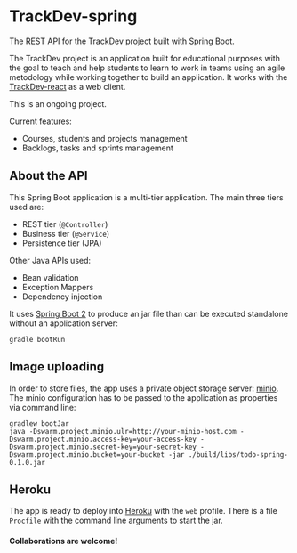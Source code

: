 # TrackDev-spring
The REST API for the TrackDev project built with Spring Boot.

The TrackDev project is an application built for educational purposes with the goal to teach and help students to learn to work in teams using an agile metodology while working together to build an application. It works with the [TrackDev-react](https://github.com/trackdevel/trackdev-react) as a web client.

This is an ongoing project.

Current features:
* Courses, students and projects management
* Backlogs, tasks and sprints management

## About the API

This Spring Boot application is a multi-tier application. The main three tiers used are:

* REST tier (```@Controller```)
* Business tier (```@Service```)
* Persistence tier (JPA)

Other Java APIs used:

* Bean validation
* Exception Mappers
* Dependency injection

It uses [Spring Boot 2](https://spring.io/projects/spring-boot) to produce an jar file than can be executed standalone without an application server:

```
gradle bootRun
```

## Image uploading

In order to store files, the app uses a private object storage server: [minio](https://www.minio.io/). The minio configuration has to be passed to the application as properties via command line:

```
gradlew bootJar
java -Dswarm.project.minio.ulr=http://your-minio-host.com -Dswarm.project.minio.access-key=your-access-key -Dswarm.project.minio.secret-key=your-secret-key -Dswarm.project.minio.bucket=your-bucket -jar ./build/libs/todo-spring-0.1.0.jar
```



## Heroku

The app is ready to deploy into [Heroku](http://heroku.com) with the ```web``` profile. There is a file ```Procfile``` with the command line arguments to start the jar.
#### Collaborations are welcome!